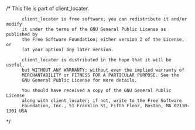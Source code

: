 /*
          This file is part of client_locater.
  
          client_locater is free software; you can redistribute it and/or modify
          it under the terms of the GNU General Public License as published by
          the Free Software Foundation; either version 2 of the License, or
          (at your option) any later version.
  
          client_locater is distributed in the hope that it will be useful,
          but WITHOUT ANY WARRANTY; without even the implied warranty of
          MERCHANTABILITY or FITNESS FOR A PARTICULAR PURPOSE. See the
          GNU General Public License for more details.
  
          You should have received a copy of the GNU General Public License
          along with client_locater; if not, write to the Free Software
          Foundation, Inc., 51 Franklin St, Fifth Floor, Boston, MA 02110-1301 USA
  */
